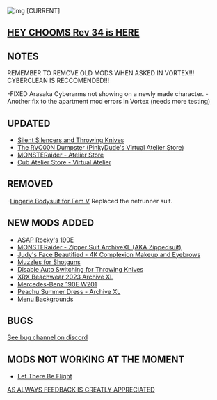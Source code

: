 ![img](https://s11.gifyu.com/images/Cuty-od-Dreams-Logo-YellowUP.png)
[CURRENT]

[HEY CHOOMS Rev 34 is HERE ](https://)
-

NOTES
-

REMEMBER TO REMOVE OLD MODS WHEN ASKED IN VORTEX!!! 
CYBERCLEAN IS RECCOMENDED!!!

-FIXED Arasaka Cyberarms not showing on a newly made character.
-Another fix to the apartment mod errors in Vortex (needs more testing)


UPDATED
-

- [Silent Silencers and Throwing Knives](https://www.nexusmods.com/cyberpunk2077/mods/4070)
- [The RVC00N Dumpster (PinkyDude's Virtual Atelier Store)](https://www.nexusmods.com/cyberpunk2077/mods/5802)
- [MONSTERaider - Atelier Store](https://www.nexusmods.com/cyberpunk2077/mods/7269)
- [Cub Atelier Store - Virtual Atelier](https://www.nexusmods.com/cyberpunk2077/mods/6949)

REMOVED
-

-[Lingerie Bodysuit for Fem V](https://www.nexusmods.com/cyberpunk2077/mods/4746?tab=description) Replaced the netrunner suit.

NEW MODS ADDED 
-

- [ASAP Rocky's 190E](https://www.nexusmods.com/cyberpunk2077/mods/8498?tab=description)
- [MONSTERaider - Zipper Suit ArchiveXL (AKA Zippedsuit)](https://www.nexusmods.com/cyberpunk2077/mods/8484?tab=description)
- [Judy's Face Beautified - 4K Complexion Makeup and Eyebrows](https://www.nexusmods.com/cyberpunk2077/mods/2570)
- [Muzzles for Shotguns](https://www.nexusmods.com/cyberpunk2077/mods/8522?tab=description)
- [Disable Auto Switching for Throwing Knives](https://www.nexusmods.com/cyberpunk2077/mods/5620)
- [XRX Beachwear 2023 Archive XL](https://www.nexusmods.com/cyberpunk2077/mods/8519?tab=description)
- [Mercedes-Benz 190E W201](https://www.nexusmods.com/cyberpunk2077/mods/8521?tab=description)
- [Peachu Summer Dress - Archive XL](https://www.nexusmods.com/cyberpunk2077/mods/8536?tab=description)
- [Menu Backgrounds](https://www.nexusmods.com/cyberpunk2077/mods/8333)

BUGS
-

 [See bug channel on discord](https://discord.gg/xZNztPjA2u)
 

MODS NOT WORKING AT THE MOMENT 
-

- [Let There Be Flight](https://www.nexusmods.com/cyberpunk2077/mods/5208)

[AS ALWAYS FEEDBACK IS GREATLY APPRECIATED](https://)
